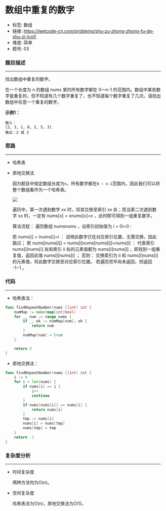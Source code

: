 # 数组中重复的数字

- 标签: 数组
- 链接: https://leetcode-cn.com/problems/shu-zu-zhong-zhong-fu-de-shu-zi-lcof/
- 难度: 简单
- 题号: 03

### 题目描述

---

找出数组中重复的数字。

在一个长度为 n 的数组 nums 里的所有数字都在 0～n-1 的范围内。数组中某些数字是重复的，但不知道有几个数字重复了，也不知道每个数字重复了几次。请找出数组中任意一个重复的数字。

**示例1：**

```text
输入：
[2, 3, 1, 0, 2, 5, 3]
输出：2 或 3
```

### 思路

---

- 哈希表

- 原地交换法

  因为题目中规定数组长度为`n`，所有数字都在`0 ~ n-1`范围内，因此我们可以将整个数组看作为一个哈希表。

  ![](https://pic.leetcode-cn.com/1618146573-bOieFQ-Picture0.png)

  遍历中，第一次遇到数字 xx 时，将其交换至索引 xx 处；而当第二次遇到数字 xx 时，一定有 nums[x] = xnums[x]=x ，此时即可得到一组重复数字。

  算法流程：
  遍历数组 numsnums ，设索引初始值为 i = 0i=0 :

  若 nums[i] = inums[i]=i ： 说明此数字已在对应索引位置，无需交换，因此跳过；
  若 nums[nums[i]] = nums[i]nums[nums[i]]=nums[i] ： 代表索引 nums[i]nums[i] 处和索引 ii 处的元素值都为 nums[i]nums[i] ，即找到一组重复值，返回此值 nums[i]nums[i] ；
  否则： 交换索引为 ii 和 nums[i]nums[i] 的元素值，将此数字交换至对应索引位置。
  若遍历完毕尚未返回，则返回 -1−1 。

### 代码

---

- 哈希表法：

```go
func findRepeatNumber(nums []int) int {
    numMap := make(map[int]bool)
    for _, num := range nums {
        if _, ok := numMap[num]; ok {
            return num
        }
        numMap[num] = true
    }

    return 0
}
```

- 原地交换法：

```go
func findRepeatNumber(nums []int) int {
    i := 0
    for i < len(nums) {
        if nums[i] == i {
            i++
            continue
        }
        if nums[nums[i]] == nums[i] {
            return nums[i]
        } 
        tmp := nums[i]
        nums[i] = nums[tmp]
        nums[tmp] = tmp
    }
    return -1
}
```

### 复杂度分析

---

- 时间复杂度

  两种方法均为O(n)。

- 空间复杂度

  哈希表法为O(n)，原地交换法为O(1)。